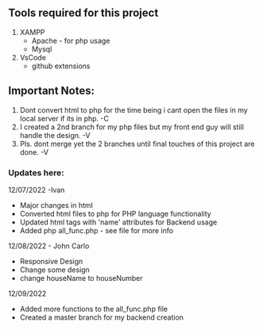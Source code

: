 
## Tools required for this project
1. XAMPP
    * Apache - for php usage
    * Mysql
2. VsCode
    * github extensions

## Important Notes:
1. Dont convert html to php for the time being i cant open the files in my local server if its in php. -C
2. I created a 2nd branch for my php files but my front end guy will still handle the design. -V
3. Pls. dont merge yet the 2 branches until final touches of this project are done. -V

### Updates here:

12/07/2022 -Ivan
* Major changes in html 
* Converted html files to php for PHP language functionality
* Updated html tags with 'name' attributes for Backend usage 
* Added php all_func.php        - see file for more info

12/08/2022 - John Carlo
* Responsive Design
* Change some design
* change houseName to houseNumber

12/09/2022
* Added more functions to the all_func.php file
* Created a master branch for my backend creation